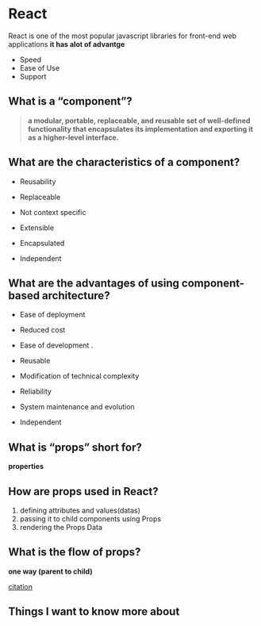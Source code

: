 # React
React is one of the most popular javascript libraries for front-end web applications
**it has alot of advantge**
* Speed
* Ease of Use
* Support

## What is a “component”?
 > **a modular, portable, replaceable, and reusable set of well-defined functionality that encapsulates its implementation and exporting it as a higher-level interface.**

## What are the characteristics of a component?

 * Reusability 

 * Replaceable 

 * Not context specific 

 * Extensible

 * Encapsulated 

* Independent 

## What are the advantages of using component-based architecture?

* Ease of deployment

 * Reduced cost 

* Ease of development .

 * Reusable

 * Modification of technical complexity
 * Reliability

 * System maintenance and evolution 
 * Independent 

## What is “props” short for?

**properties**
## How are props used in React?

1. defining  attributes and values(datas)
2. passing it to child components using Props
3. rendering the Props Data

## What is the flow of props? 
**one way (parent to child)**


[citation](https://www.tutorialspoint.com/software_architecture_design/component_based_architecture.htm)

## Things I want to know more about